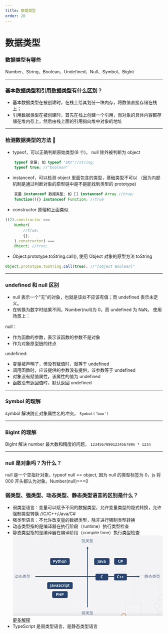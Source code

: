 ```yaml
---
title: 数据类型
order: 20
---
```


# 数据类型

### 数据类型有哪些

Number、String、Boolean、Undefined、Null、Symbol、BigInt

---

### 基本数据类型和引用数据类型有什么区别？

-   基本数据类型在被创建时，在栈上给其划分一块内存，将数值直接存储在栈上；
-   引用数据类型在被创建时，首先在栈上创建一个引用，而对象的具体内容都存储在堆内存上，然后由栈上面的引用指向堆中对象的地址

---

### 检测数据类型的方法 🧡

-   typeof，可以正确判断原始类型(8 个)， null 除外被判断为 object

```js
    typeof 变量; 如 typeof 'str'//string;
    typeof true; //"boolean"
```

-   instanceof，可以检测 object 里面包含的类型，基础类型不可以 （因为内部机制是通过判断对象的原型链中是不是能找到类型的 prototype)

```js
    变量 instanceof 数据类型; 如 [] instanceof Array //true;
    function(){} instanceof Function; //true
```

-   constructor 原理和上面类似

```js
((2).constructor ===
    Number(
        //true;
        {},
    ).constructor) ===
    Object; //true;
```

-   Object.prototype.toString.call(), 使用 Object 对象的原型方法 toString

```js
Object.prototype.toString.call(true); //"[object Boolean]"
```

---

### undefined 和 null 区别

-   null 表示一个"无"的对象，也就是该处不应该有值；而 undefined 表示未定义。
-   在转换为数字时结果不同，Number(null)为 0，而 undefined 为 NaN。
    使用场景上：

null：

-   作为函数的参数，表示该函数的参数不是对象
-   作为对象原型链的终点

undefined:

-   变量被声明了，但没有赋值时，就等于 undefined
-   调用函数时，应该提供的参数没有提供，该参数等于 undefined
-   对象没有赋值属性，该属性的值为 undefined
-   函数没有返回值时，默认返回 undefined

---

### Symbol 的理解

symbol 解决防止对象属性名的冲突， `Symbol('boo')`

---

### BigInt 的理解

BigInt 解决 number 最大数和精度的问题， `1234567890123456789n * 123n`

---

### null 是对象吗？为什么？

null 是一个空指针对象，typeof null == object, 因为 null 的类型标签为 0，js 将 000 开头都认为对象。Number(null)===0

### 弱类型、强类型、动态类型、静态类型语言的区别是什么？

-   弱类型语言：变量可以赋予不同的数据类型，允许变量类型的隐式转换，允许强制类型转换 //C/C++/Java/C#
-   强类型语言：不允许改变量的数据类型，除非进行强制类型转换
-   动态类型指的是编译器在执行阶段（runtime）执行类型检查
-   静态类型指的是编译器在编译阶段（compile time）执行类型检查
    ![img](../../../public/img/types.png)
    [更多解释](https://www.zhihu.com/question/19918532)
-   TypeScript 是弱类型语言，是静态类型语言
